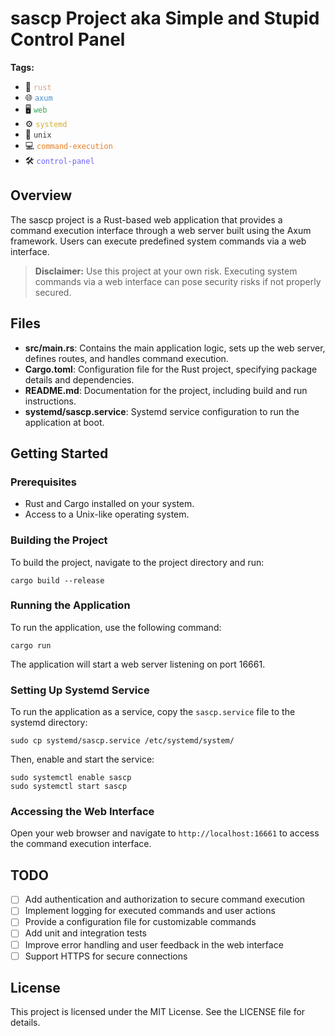 # sascp Project aka Simple and Stupid Control Panel

**Tags:**  
- 🦀 <span style="color:#dea584;">`rust`</span>  
- 🌐 <span style="color:#4f8cc9;">`axum`</span>  
- 🖥️ <span style="color:#34a853;">`web`</span>  
- ⚙️ <span style="color:#d4af37;">`systemd`</span>  
- 🐧 <span style="color:#333;">`unix`</span>  
- 💻 <span style="color:#e67e22;">`command-execution`</span>  
- 🛠️ <span style="color:#6c63ff;">`control-panel`</span>

## Overview
The sascp project is a Rust-based web application that provides a command execution interface through a web server built using the Axum framework. Users can execute predefined system commands via a web interface.

> **Disclaimer:** Use this project at your own risk. Executing system commands via a web interface can pose security risks if not properly secured.

## Files

- **src/main.rs**: Contains the main application logic, sets up the web server, defines routes, and handles command execution.
- **Cargo.toml**: Configuration file for the Rust project, specifying package details and dependencies.
- **README.md**: Documentation for the project, including build and run instructions.
- **systemd/sascp.service**: Systemd service configuration to run the application at boot.

## Getting Started

### Prerequisites
- Rust and Cargo installed on your system.
- Access to a Unix-like operating system.

### Building the Project
To build the project, navigate to the project directory and run:

```
cargo build --release
```

### Running the Application
To run the application, use the following command:

```
cargo run
```

The application will start a web server listening on port 16661.

### Setting Up Systemd Service
To run the application as a service, copy the `sascp.service` file to the systemd directory:

```
sudo cp systemd/sascp.service /etc/systemd/system/
```

Then, enable and start the service:

```
sudo systemctl enable sascp
sudo systemctl start sascp
```

### Accessing the Web Interface
Open your web browser and navigate to `http://localhost:16661` to access the command execution interface.

## TODO

- [ ] Add authentication and authorization to secure command execution
- [ ] Implement logging for executed commands and user actions
- [ ] Provide a configuration file for customizable commands
- [ ] Add unit and integration tests
- [ ] Improve error handling and user feedback in the web interface
- [ ] Support HTTPS for secure connections

## License
This project is licensed under the MIT License. See the LICENSE file for details.